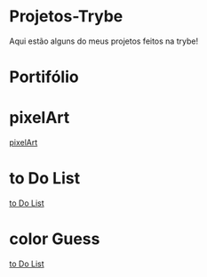 # Projetos-Trybe

Aqui estão alguns do meus projetos feitos na trybe!

# Portifólio

# pixelArt
[ pixelArt ](https://gabriel-sys-hub.github.io/Projetos-Trybe/pixelArt/index.html)

# to Do List
[ to Do List ](https://gabriel-sys-hub.github.io/Projetos-Trybe/todolistTry/index.html)

# color Guess
[ to Do List ](https://gabriel-sys-hub.github.io/Projetos-Trybe/colorGuess)
